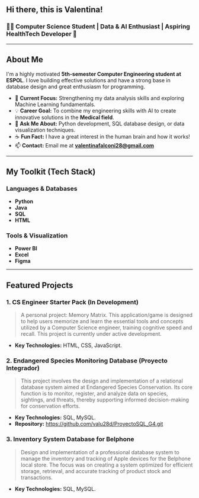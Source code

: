 ## Hi there, this is Valentina!
### 👩‍💻 Computer Science Student | Data & AI Enthusiast | Aspiring HealthTech Developer 🧠

---

## About Me

I'm a highly motivated **5th-semester Computer Engineering student at ESPOL**.  I love building effective solutions and have a strong base in database design and great enthusiasm for programming.

* 🎯 **Current Focus:** Strengthening my data analysis skills and exploring Machine Learning fundamentals. 
* 💡 **Career Goal:** To combine my engineering skills with AI to create innovative solutions in the **Medical field**.
* 💬 **Ask Me About:** Python development, SQL database design, or data visualization techniques.
* ☕ **Fun Fact:** I have a great interest in the human brain and how it works!
* 📫 **Contact:** Email me at **valentinafalconi28@gmail.com**

---

## My Toolkit (Tech Stack)

### Languages & Databases

* **Python**
* **Java**
* **SQL**
* **HTML**

### Tools & Visualization

* **Power BI**
* **Excel**
* **Figma**

---

## Featured Projects


### 1. CS Engineer Starter Pack (In Development)

> A personal project: Memory Matrix. This application/game is designed to help users memorize and learn the essential tools and concepts utilized by a Computer Science engineer, training cognitive speed and recall. This project is currently under active development.

* **Key Technologies:** HTML, CSS, JavaScript.

### 2. Endangered Species Monitoring Database (Proyecto Integrador)

> This project involves the design and implementation of a relational database system aimed at Endangered Species Conservation. Its core function is to monitor, register, and analyze data on species, sightings, and threats, thereby supporting informed decision-making for conservation efforts.

* **Key Technologies:** SQL, MySQL.
* **Repository:** https://github.com/valu28d/ProyectoSQL_G4.git

### 3. Inventory System Database for Belphone

> Design and implementation of a professional database system to manage the inventory and tracking of Apple devices for the Belphone local store. The focus was on creating a system optimized for efficient storage, retrieval, and accurate tracking of product stock and transactions.

* **Key Technologies:** SQL, MySQL.
